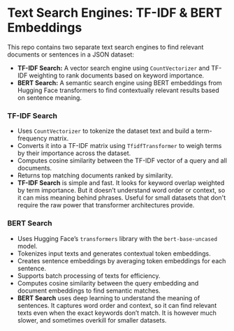 # Text Search Engines: TF-IDF & BERT Embeddings

This repo contains two separate text search engines to find relevant documents or sentences in a JSON dataset:

- **TF-IDF Search:** A vector search engine using `CountVectorizer` and TF-IDF weighting to rank documents based on keyword importance.
- **BERT Search:** A semantic search engine using BERT embeddings from Hugging Face transformers to find contextually relevant results based on sentence meaning.

### TF-IDF Search
- Uses `CountVectorizer` to tokenize the dataset text and build a term-frequency matrix.
- Converts it into a TF-IDF matrix using `TfidfTransformer` to weigh terms by their importance across the dataset.
- Computes cosine similarity between the TF-IDF vector of a query and all documents.
- Returns top matching documents ranked by similarity.
- **TF-IDF Search** is simple and fast. It looks for keyword overlap weighted by term importance. But it doesn’t understand word order or context, so it can miss meaning behind phrases. Useful for small datasets that don't require the raw power that transformer architectures provide.

### BERT Search
- Uses Hugging Face’s `transformers` library with the `bert-base-uncased` model.
- Tokenizes input texts and generates contextual token embeddings.
- Creates sentence embeddings by averaging token embeddings for each sentence.
- Supports batch processing of texts for efficiency.
- Computes cosine similarity between the query embedding and document embeddings to find semantic matches.
- **BERT Search** uses deep learning to understand the meaning of sentences. It captures word order and context, so it can find relevant texts even when the exact keywords don’t match. It is however much slower, and sometimes overkill for smaller datasets.
